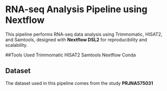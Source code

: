 # RNA-seq Analysis Pipeline using Nextflow
This pipeline performs RNA-seq data analysis using Trimmomatic, HISAT2, and Samtools, designed with **Nextflow DSL2** for reproducibility and scalability.

##Tools Used 
Trimmomatic
HISAT2
Samtools
Nextflow
Conda

##  Dataset
The dataset used in this pipeline comes from the study **PRJNA575031**
